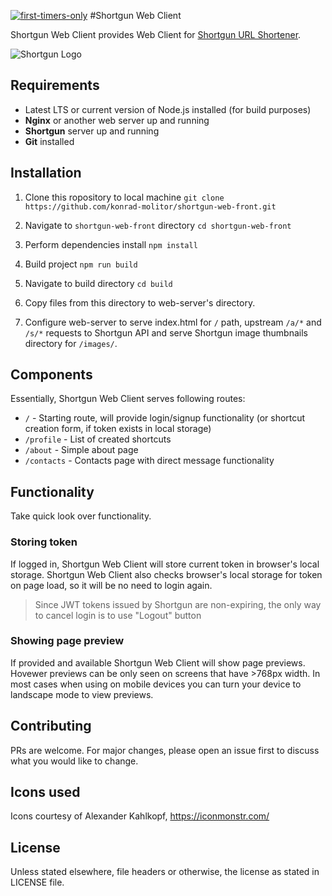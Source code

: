 [![first-timers-only](https://img.shields.io/badge/first--timers--only-friendly-blue.svg?style=flat-square)](https://www.firsttimersonly.com/)
#Shortgun Web Client

Shortgun Web Client provides Web Client for [Shortgun URL Shortener](https://github.com/konrad-molitor/shortgun). 

![Shortgun Logo](https://images2.imgbox.com/25/dd/NE6zPr7x_o.png)

## Requirements
* Latest LTS or current version of Node.js installed (for build purposes)
* __Nginx__ or another web server up and running
* __Shortgun__ server up and running
* __Git__ installed

## Installation

1. Clone this ropository to local machine
`git clone https://github.com/konrad-molitor/shortgun-web-front.git`

2. Navigate to `shortgun-web-front` directory
`cd shortgun-web-front`

3. Perform dependencies install
`npm install`

4. Build project
`npm run build`

5. Navigate to build directory
`cd build`

6. Copy files from this directory to web-server's directory.
7. Configure web-server to serve index.html for `/` path, upstream `/a/*` and `/s/*` requests to Shortgun API and serve Shortgun image thumbnails directory for `/images/`.

## Components

Essentially, Shortgun Web Client serves following routes:
* `/` - Starting route, will provide login/signup functionality (or shortcut creation form, if token exists in local storage)
* `/profile` - List of created shortcuts
* `/about` - Simple about page
* `/contacts` - Contacts page with direct message functionality

## Functionality

Take quick look over functionality.

### Storing token
If logged in, Shortgun Web Client will store current token in browser's local storage. Shortgun Web Client also checks browser's local storage for token on page load, so it will be no need to login again.
> Since JWT tokens issued by Shortgun are non-expiring, the only way to cancel login is to use "Logout" button

### Showing page preview
If provided and available Shortgun Web Client will show page previews. Hovewer previews can be only seen on screens that have >768px width. In most cases when using on mobile devices you can turn your device to landscape mode to view previews.

## Contributing
PRs are welcome. For major changes, please open an issue first to discuss what you would like to change.

## Icons used
Icons courtesy of Alexander Kahlkopf, https://iconmonstr.com/

## License
Unless stated elsewhere, file headers or otherwise, the license as stated in LICENSE file.
